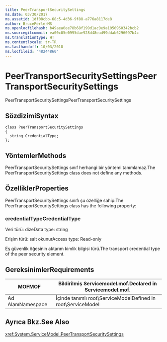 ```yaml
---
title: PeerTransportSecuritySettings
ms.date: 03/30/2017
ms.assetid: 1df08cbb-68c5-4d36-9f88-a776a8117de8
author: BrucePerlerMS
ms.openlocfilehash: b49aea0ee78b68f199d1ac9e9a1050960342bcb2
ms.sourcegitcommit: ea00c05e0995dae928d48ead99ddab6296097b4c
ms.translationtype: HT
ms.contentlocale: tr-TR
ms.lasthandoff: 10/03/2018
ms.locfileid: "48244860"
---
```

# <a name="peertransportsecuritysettings"></a><span data-ttu-id="3b64d-102">PeerTransportSecuritySettings</span><span class="sxs-lookup"><span data-stu-id="3b64d-102">PeerTransportSecuritySettings</span></span>
<span data-ttu-id="3b64d-103">PeerTransportSecuritySettings</span><span class="sxs-lookup"><span data-stu-id="3b64d-103">PeerTransportSecuritySettings</span></span>  
  
## <a name="syntax"></a><span data-ttu-id="3b64d-104">Sözdizimi</span><span class="sxs-lookup"><span data-stu-id="3b64d-104">Syntax</span></span>  
  
```  
class PeerTransportSecuritySettings  
{  
  string CredentialType;  
};  
```  
  
## <a name="methods"></a><span data-ttu-id="3b64d-105">Yöntemler</span><span class="sxs-lookup"><span data-stu-id="3b64d-105">Methods</span></span>  
 <span data-ttu-id="3b64d-106">PeerTransportSecuritySettings sınıf herhangi bir yöntemi tanımlamaz.</span><span class="sxs-lookup"><span data-stu-id="3b64d-106">The PeerTransportSecuritySettings class does not define any methods.</span></span>  
  
## <a name="properties"></a><span data-ttu-id="3b64d-107">Özellikler</span><span class="sxs-lookup"><span data-stu-id="3b64d-107">Properties</span></span>  
 <span data-ttu-id="3b64d-108">PeerTransportSecuritySettings sınıfı şu özelliğe sahip:</span><span class="sxs-lookup"><span data-stu-id="3b64d-108">The PeerTransportSecuritySettings class has the following property:</span></span>  
  
### <a name="credentialtype"></a><span data-ttu-id="3b64d-109">credentialType</span><span class="sxs-lookup"><span data-stu-id="3b64d-109">CredentialType</span></span>  
 <span data-ttu-id="3b64d-110">Veri türü: dize</span><span class="sxs-lookup"><span data-stu-id="3b64d-110">Data type: string</span></span>  
  
 <span data-ttu-id="3b64d-111">Erişim türü: salt okunur</span><span class="sxs-lookup"><span data-stu-id="3b64d-111">Access type: Read-only</span></span>  
  
 <span data-ttu-id="3b64d-112">Eş güvenlik öğesinin aktarım kimlik bilgisi türü.</span><span class="sxs-lookup"><span data-stu-id="3b64d-112">The transport credential type of the peer security element.</span></span>  
  
## <a name="requirements"></a><span data-ttu-id="3b64d-113">Gereksinimler</span><span class="sxs-lookup"><span data-stu-id="3b64d-113">Requirements</span></span>  
  
|<span data-ttu-id="3b64d-114">MOF</span><span class="sxs-lookup"><span data-stu-id="3b64d-114">MOF</span></span>|<span data-ttu-id="3b64d-115">Bildirilmiş Servicemodel.mof.</span><span class="sxs-lookup"><span data-stu-id="3b64d-115">Declared in Servicemodel.mof.</span></span>|  
|---------|-----------------------------------|  
|<span data-ttu-id="3b64d-116">Ad Alanı</span><span class="sxs-lookup"><span data-stu-id="3b64d-116">Namespace</span></span>|<span data-ttu-id="3b64d-117">İçinde tanımlı root\ServiceModel</span><span class="sxs-lookup"><span data-stu-id="3b64d-117">Defined in root\ServiceModel</span></span>|  
  
## <a name="see-also"></a><span data-ttu-id="3b64d-118">Ayrıca Bkz.</span><span class="sxs-lookup"><span data-stu-id="3b64d-118">See Also</span></span>  
 <xref:System.ServiceModel.PeerTransportSecuritySettings>
